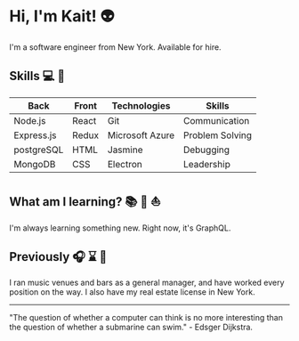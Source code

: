 # Hi, I'm Kait! :alien:

I'm a software engineer from New York. Available for hire.

## Skills :computer: :iphone:

| Back       | Front | Technologies    | Skills          |
| ---------- | ----- | --------------- | --------------- |
| Node.js    | React | Git             | Communication   |
| Express.js | Redux | Microsoft Azure | Problem Solving |
| postgreSQL | HTML  | Jasmine         | Debugging       |
| MongoDB    | CSS   | Electron        | Leadership      |

## What am I learning? :books: :snake: :boat:

I'm always learning something new. Right now, it's GraphQL. 

## Previously :headphones: :hourglass: :beer:

I ran music venues and bars as a general manager, and have worked every position on the way. I also have my real estate license in New York.

---
"The question of whether a computer can think is no more interesting than the question of whether a submarine can swim." - Edsger Dijkstra.
